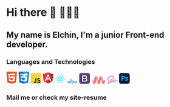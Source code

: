# Hi there 👋 🙋🏻‍♂️
## My name is Elchin, I'm a junior Front-end developer.
### Languages and Technologies 
![HTML](https://raw.githubusercontent.com/elchinhumbatov/elchinhumbatov/main/icons/html.png) 
![CSS](https://raw.githubusercontent.com/elchinhumbatov/elchinhumbatov/main/icons/css.png)
![Javascript](https://raw.githubusercontent.com/elchinhumbatov/elchinhumbatov/main/icons/js.png)
![Angular](https://raw.githubusercontent.com/elchinhumbatov/elchinhumbatov/main/icons/ang.png)
![React](https://raw.githubusercontent.com/elchinhumbatov/elchinhumbatov/main/icons/react.png)
![AJAX](https://raw.githubusercontent.com/elchinhumbatov/elchinhumbatov/main/icons/ajax.png)
![Bootstrap](https://github.com/elchinhumbatov/elchinhumbatov/blob/main/icons/boot.png)
![Mat](https://github.com/elchinhumbatov/elchinhumbatov/blob/main/icons/mat.png)
![Sass](https://raw.githubusercontent.com/elchinhumbatov/elchinhumbatov/main/icons/sass.png)
![PS](https://raw.githubusercontent.com/elchinhumbatov/elchinhumbatov/main/icons/pshop.png) 
### Mail me or check my site-resume

<!--
**elchinhumbatov/elchinhumbatov** is a ✨ _special_ ✨ repository because its `README.md` (this file) appears on your GitHub profile.

Here are some ideas to get you started:

- 🔭 I’m currently working on ...
- 🌱 I’m currently learning ...
- 👯 I’m looking to collaborate on ...
- 🤔 I’m looking for help with ...
- 💬 Ask me about ...
- 📫 How to reach me: ...
- 😄 Pronouns: ...
- ⚡ Fun fact: ...
-->
